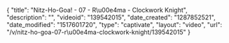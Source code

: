 {
    "title": "Nitz-Ho-Goa! - 07 - R\u00e4ma - Clockwork Knight",
    "description": "",
    "videoid": "139542015",
    "date_created": "1287852521",
    "date_modified": "1517601720",
    "type": "captivate",
    "layout": "video",
    "url": "\/v\/nitz-ho-goa-07-r\u00e4ma-clockwork-knight\/139542015"
}
